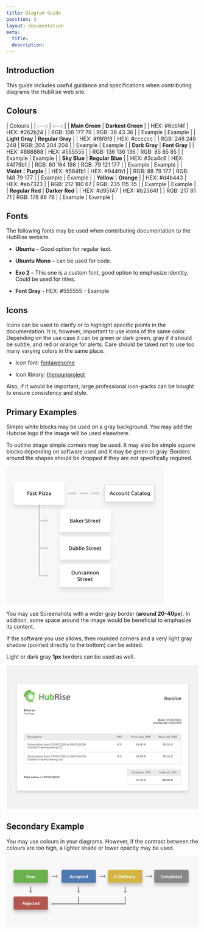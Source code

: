 ```yaml
---
title: Diagram Guide
position: 5
layout: documentation
meta:
  title:
  description:
---
```


## Introduction

This guide includes useful guidance and specifications when contributing diagrams the HubRise web site.

## Colours

| Colours |
| :---: | :---: |
| **Main Green** | **Darkest Green** |
| HEX: #6cb14f | HEX: #262b24 |
| RGB: 108 177 79 | RGB: 38 43 36 |
| Example | Example |
| **Light Gray** | **Regular Gray** |
| HEX: #f8f8f8 | HEX: #cccccc |
| RGB: 248 248 248 | RGB: 204 204 204 |
| Example | Example |
| **Dark Gray** | **Font Gray** |
| HEX: #888888 | HEX: #555555 |
| RGB: 136 136 136 | RGB: 85 85 85 |
| Example | Example |
| **Sky Blue** | **Regular Blue** |
| HEX: #3ca4c6 | HEX: #4f79b1 |
| RGB: 60 164 198 | RGB: 79 121 177 |
| Example | Example |
| **Violet** | **Purple** |
| HEX: #584fb1 | HEX: #944fb1 |
| RGB: 88 79 177 | RGB: 148 79 177 |
| Example | Example |
| **Yellow** | **Orange** |
| HEX: #d4b443 | HEX: #eb7323 |
| RGB: 212 180 67 | RGB: 235 115 35 |
| Example | Example |
| **Regular Red** | **Darker Red** |
| HEX: #d95147 | HEX: #b2564f |
| RGB: 217 81 71 | RGB: 178 86 79 |
| Example | Example |

## Fonts

The following fonts may be used when contributing documentation to the HubRise website.

* **Ubuntu** – Good option for regular text.

* **Ubuntu Mono** – can be used for code.

* **Exo 2** – This one is a custom font, good option to emphasize identity. Could be used for titles.

* **Font Gray** - HEX: #555555 - Example

## Icons

Icons can be used to clarify or to highlight specific points in the documentation. It is, however, important to use icons of the same color. Depending on the use case it can be green or dark green, gray if it should be subtle, and red or orange for alerts. Care should be taked not to use too many varying colors in the same place.

* Icon font: [fontawesome](https://fontawesome.com/download)

* Icon library: [thenounproject](https://thenounproject.com/)

Also, if it would be important, large professional icon-packs can be bought to ensure consistency and style.

## Primary Examples

Simple white blocks may be used on a gray background. You may add the Hubrise logo if the image will be used elsewhere.

To outline image simple corners may be used. It may also be simple square blocks depending on software used and it may be green or gray.
Borders around the shapes should be dropped if they are not specifically required.

![Example diagram with no colors](../images/004-en-example-diagram-no-colours.png)

You may use Screenshots with a wider gray border (**around 20-40px**). In addition, some space around the image would be beneficial to emphasize its content.

If the software you use allows, then rounded corners and a very light gray shadow (pointed directly to the bottom) can be added.

Light or dark gray **1px** borders can be used as well.

![Example of a screenshot](../images/005-en-screenshot-example.png)

## Secondary Example

You may use colours in your diagrams. However, if the contrast between the colours are too high, a lighter shade or lower opacity may be used.


![Example of a diagram with colours](../images/006-en-diagram-use-with-colours.png)




